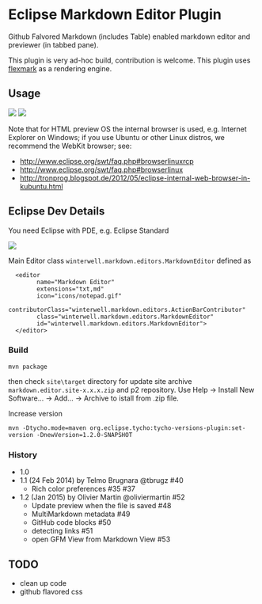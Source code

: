 # Eclipse Markdown Editor Plugin

Github Falvored Markdown (includes Table) enabled markdown editor and previewer (in tabbed pane).

This plugin is very ad-hoc build, contribution is welcome.
This plugin uses [flexmark](https://github.com/vsch/flexmark-java) as a rendering engine.

## Usage

![](https://lh3.googleusercontent.com/cipDsqoYygTmTExPWsk3lIIzJ-F8GKfz_cm_g_-Gj52cuCdkKSzFzXZulChHauUslG7YHPHj7CEYwKt_j_kw_ZHnGCmX_sWjzHfV7ENGrLwSsoYQ9Sbr9nH4CKjHa1x3wEjlKHmyLaMDejWDQ4ci34J6TUpXRveGb8BgYQZAa0kqlZ728Yieuxtj2ku8vJm-AwlaGClCxvrh8CjNLQKjhDAOB6XwLzVodZoZz7cCom_trpDwnTlgUlzBK9qo-uG-vvv2dOOVjJPAuBClrnzPmmWIj957Mql0dQYXjubb-s0WWFfgWanpM8LFeMZF6bkLoJCeCeGx06EKSGWabLakMUKuorM1zBfwHOxogxJA0fLzcnmAUum9kB2Ko15-7fGW9xgYnSHLYxJzrrrwm8BPbglNr4ZRYiylyOu2BDHOk2mewfCCDyiKO9G2D_JHR4hAu5bVp_iUopofOH30_ekMn-HEBDn5Lh11Pt-BgwrHy728-cOUSMOkAs30ZkM1mvNY4v0vxAMow19mxm9msQ09W2pmFwucKFpwGoxaTlF2AHhB1HJ26aiAhME_HpdWW6DneTwZ-mEMdMgKsaUgcwZ-juCIyMk7PTkNA6Kbe3A0mof-obDTcuuIJpBk6XjaXly5-iGHzhu_BiKqIszp_fkfxAECWg1rHniD97Egdn4u9tbfuM2_l8PYmmGB=w480-h603-no)
![](https://lh3.googleusercontent.com/C5S90vVLdlVKlv5MhZ3Cw_PUgBfRWM_ERa_Z-k0QhvB3U7lMy6qIhChJ35JN42W7Cu5yGwn-gJ_3U66FoamTlFSDsSB2924FL2pxVwwM5D_GqObnimu-XS-_C9NalidTjDYxHBdB4jQOHTOjp1t30GcMbIQlhLGs_Mo9xOP7-6-V12NEM85gkIsVqIeRg56UNdAgRYP5EX-iEjPA5epreGJUtHrZIo2ST0u4sRgwjHP_fWfi-cjPKuk-H7HnFlsHDZV91QsaDCTOtZiuVT3fyB49wj0wgXE1jFrTUBNLyBxtKF1kPSaRk--Unaye0BGKxQwtYRYQaSWE7hYytfjOXUW5r4ZBOuOe8gnl3qyHC37HwBOWW8-ZLYgNoHd0mU9njOQncPM9XK-dUv3WpfC7PWNKJNvxdzh_-vcLB1cNWrDlLqewKfz8fJQwmYBjMlqpXMO99r_z0yyYf99H0xk_XcyRKWPxife-5HQn36p9x5JR_4IsqRmmlR0Cm52OIyY1Hnybemlntfma6iHPQ21x_94-n1yR4l1dvWvEVlX3WXE29vBmecGsTixcjpH47cxb1KD_x5KJKA7s23ev-UyRSNKbDPf40fU4hXXH_mPBhRZX7R_ngEb9JPDPkw4Xmv99O3q9ZtWiMEuAL-ivWnC5IxdwZJ3Atw4UROuTWjkobWwoXjG70TyyNIAi=w480-h587-no)

Note that for HTML preview OS the internal browser is used, e.g. Internet Explorer on Windows; if you use Ubuntu or other Linux distros, we recommend the WebKit browser; see:

- <http://www.eclipse.org/swt/faq.php#browserlinuxrcp>
- <http://www.eclipse.org/swt/faq.php#browserlinux>
- <http://tronprog.blogspot.de/2012/05/eclipse-internal-web-browser-in-kubuntu.html>

## Eclipse Dev Details

You need Eclipse with PDE, e.g. Eclipse Standard



![](overview.png)

Main Editor class `winterwell.markdown.editors.MarkdownEditor` defined as

      <editor
            name="Markdown Editor"
            extensions="txt,md"
            icon="icons/notepad.gif"
            contributorClass="winterwell.markdown.editors.ActionBarContributor"
            class="winterwell.markdown.editors.MarkdownEditor"
            id="winterwell.markdown.editors.MarkdownEditor">
      </editor>

### Build

	mvn package
      
then check `site\target` directory for update site archive `markdown.editor.site-x.x.x.zip` and p2 repository.
Use Help -> Install New Software... -> Add... -> Archive to istall from .zip file.

Increase version

	mvn -Dtycho.mode=maven org.eclipse.tycho:tycho-versions-plugin:set-version -DnewVersion=1.2.0-SNAPSHOT

### History

- 1.0
- 1.1 (24 Feb 2014) by Telmo Brugnara @tbrugz #40
  - Rich color preferences #35 #37
- 1.2 (Jan 2015) by Olivier Martin @oliviermartin #52
  - Update preview when the file is saved #48
  - MultiMarkdown metadata #49
  - GitHub code blocks #50
  - detecting links #51
  - open GFM View from Markdown View #53

## TODO

 * clean up code
 * github flavored css